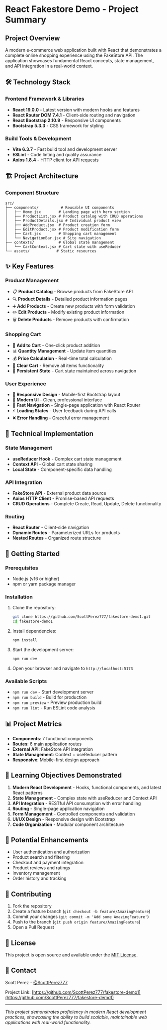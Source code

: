 # **React Fakestore Demo - Project Summary**

## **Project Overview**

A modern e-commerce web application built with React that demonstrates a complete online shopping experience using the FakeStore API. The application showcases fundamental React concepts, state management, and API integration in a real-world context.

## **🛠 Technology Stack**

### **Frontend Framework & Libraries**

- **React 19.0.0** - Latest version with modern hooks and features
- **React Router DOM 7.4.1** - Client-side routing and navigation
- **React Bootstrap 2.10.9** - Responsive UI components
- **Bootstrap 5.3.3** - CSS framework for styling

### **Build Tools & Development**

- **Vite 6.3.7** - Fast build tool and development server
- **ESLint** - Code linting and quality assurance
- **Axios 1.8.4** - HTTP client for API requests

## **🏗 Project Architecture**

### **Component Structure**

```
src/
├── components/          # Reusable UI components
│   ├── Home.jsx        # Landing page with hero section
│   ├── ProductList.jsx # Product catalog with CRUD operations
│   ├── ProductDetails.jsx # Individual product view
│   ├── AddProduct.jsx  # Product creation form
│   ├── EditProduct.jsx # Product modification form
│   ├── Cart.jsx        # Shopping cart management
│   └── NavigationBar.jsx # Site navigation
├── contexts/           # Global state management
│   └── CartContext.jsx # Cart state with useReducer
└── assets/            # Static resources
```

## **✨ Key Features**

### **Product Management**

- 📋 **Product Catalog** - Browse products from FakeStore API
- 🔍 **Product Details** - Detailed product information pages
- ➕ **Add Products** - Create new products with form validation
- ✏️ **Edit Products** - Modify existing product information
- 🗑️ **Delete Products** - Remove products with confirmation

### **Shopping Cart**

- 🛒 **Add to Cart** - One-click product addition
- 📊 **Quantity Management** - Update item quantities
- 💰 **Price Calculation** - Real-time total calculation
- 🧹 **Clear Cart** - Remove all items functionality
- 💾 **Persistent State** - Cart state maintained across navigation

### **User Experience**

- 📱 **Responsive Design** - Mobile-first Bootstrap layout
- 🎨 **Modern UI** - Clean, professional interface
- 🚀 **Fast Navigation** - Single-page application with React Router
- ⚡ **Loading States** - User feedback during API calls
- ❌ **Error Handling** - Graceful error management

## **🔧 Technical Implementation**

### **State Management**

- **useReducer Hook** - Complex cart state management
- **Context API** - Global cart state sharing
- **Local State** - Component-specific data handling

### **API Integration**

- **FakeStore API** - External product data source
- **Axios HTTP Client** - Promise-based API requests
- **CRUD Operations** - Complete Create, Read, Update, Delete functionality

### **Routing**

- **React Router** - Client-side navigation
- **Dynamic Routes** - Parameterized URLs for products
- **Nested Routes** - Organized route structure

## **🚀 Getting Started**

### **Prerequisites**

- Node.js (v16 or higher)
- npm or yarn package manager

### **Installation**

1. Clone the repository:

   ```bash
   git clone https://github.com/ScottPerez777/fakestore-demo1.git
   cd fakestore-demo1
   ```

2. Install dependencies:

   ```bash
   npm install
   ```

3. Start the development server:

   ```bash
   npm run dev
   ```

4. Open your browser and navigate to `http://localhost:5173`

### **Available Scripts**

- `npm run dev` - Start development server
- `npm run build` - Build for production
- `npm run preview` - Preview production build
- `npm run lint` - Run ESLint code analysis

## **📊 Project Metrics**

- **Components**: 7 functional components
- **Routes**: 6 main application routes
- **External API**: FakeStore API integration
- **State Management**: Context + useReducer pattern
- **Responsive**: Mobile-first design approach

## **🎯 Learning Objectives Demonstrated**

1. **Modern React Development** - Hooks, functional components, and latest React patterns
2. **State Management** - Complex state with useReducer and Context API
3. **API Integration** - RESTful API consumption with error handling
4. **Routing** - Single-page application navigation
5. **Form Management** - Controlled components and validation
6. **UI/UX Design** - Responsive design with Bootstrap
7. **Code Organization** - Modular component architecture

## **🔮 Potential Enhancements**

- User authentication and authorization
- Product search and filtering
- Checkout and payment integration
- Product reviews and ratings
- Inventory management
- Order history and tracking

## **🤝 Contributing**

1. Fork the repository
2. Create a feature branch (`git checkout -b feature/AmazingFeature`)
3. Commit your changes (`git commit -m 'Add some AmazingFeature'`)
4. Push to the branch (`git push origin feature/AmazingFeature`)
5. Open a Pull Request

## **📝 License**

This project is open source and available under the [MIT License](LICENSE).

## **📧 Contact**

Scott Perez - [@ScottPerez777](https://github.com/ScottPerez777)

Project Link: [https://github.com/ScottPerez777/fakestore-demo1](https://github.com/ScottPerez777/fakestore-demo1)

---

_This project demonstrates proficiency in modern React development practices, showcasing the ability to build scalable, maintainable web applications with real-world functionality._
